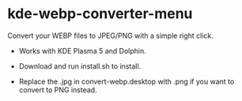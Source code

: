 # kde-webp-converter-menu
Convert your WEBP files to JPEG/PNG with a simple right click.

- Works with KDE Plasma 5 and Dolphin.

- Download and run install.sh to install.

- Replace the .jpg in convert-webp.desktop with .png if you want to convert to PNG instead.
